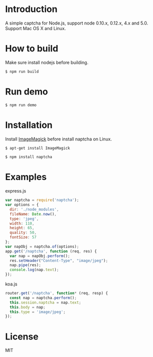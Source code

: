 # Introduction
A simple captcha for Node.js, support node 0.10.x, 0.12.x, 4.x and 5.0. Support Mac OS X and Linux.

# How to build
Make sure install nodejs before building.
``` bash
$ npm run build
```

# Run demo
``` bash
$ npm run demo
```

# Installation
Install [ImageMagick](http://www.imagemagick.org/script/index.php) before install naptcha on Linux.

``` bash
$ apt-get install ImageMagick
```

``` bash
$ npm install naptcha
```

# Examples
express.js

``` javascript
var naptcha = require('naptcha');
var options = {
  dir: './node_modules',
  fileName: Date.now(),
  type: 'jpeg',
  width: 110,
  height: 65,
  quality: 50,
  fontSize: 57
};
var napObj = naptcha.of(options);
app.get('/naptcha', function (req, res) {
  var nap = napObj.perform();
  res.setHeader("Content-Type", "image/jpeg");
  nap.pipe(res);
  console.log(nap.text);
});
```

koa.js

``` javascript
router.get('/naptcha', function* (req, resp) {
  const nap = naptcha.perform();
  this.session.naptcha = nap.text;
  this.body = nap;
  this.type = 'image/jpeg';
});
```

# License
MIT
